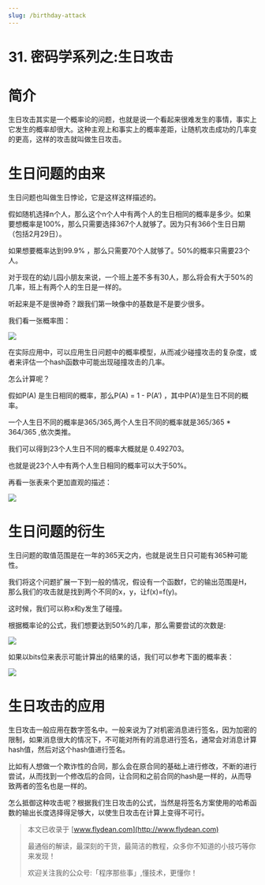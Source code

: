 ```yaml
---
slug: /birthday-attack
---
```


# 31. 密码学系列之:生日攻击

# 简介

生日攻击其实是一个概率论的问题，也就是说一个看起来很难发生的事情，事实上它发生的概率却很大。这种主观上和事实上的概率差距，让随机攻击成功的几率变的更高，这样的攻击就叫做生日攻击。

# 生日问题的由来

生日问题也叫做生日悖论，它是这样这样描述的。

假如随机选择n个人，那么这个n个人中有两个人的生日相同的概率是多少。如果要想概率是100%，那么只需要选择367个人就够了。因为只有366个生日日期（包括2月29日）。

如果想要概率达到99.9% ，那么只需要70个人就够了。50%的概率只需要23个人。

对于现在的幼儿园小朋友来说，一个班上差不多有30人，那么将会有大于50%的几率，班上有两个人的生日是一样的。

听起来是不是很神奇？跟我们第一映像中的基数是不是要少很多。

我们看一张概率图：

![](https://img-blog.csdnimg.cn/20201121172618533.png?x-oss-process=image/watermark,type_ZmFuZ3poZW5naGVpdGk,shadow_0,text_aHR0cDovL3d3dy5mbHlkZWFuLmNvbQ==,size_25,color_8F8F8F,t_70)

在实际应用中，可以应用生日问题中的概率模型，从而减少碰撞攻击的复杂度，或者来评估一个hash函数中可能出现碰撞攻击的几率。

怎么计算呢？

假如P(A) 是生日相同的概率，那么P(A) = 1 - P(A<super>’</super>) ，其中P(A<super>’</super>)是生日不同的概率。

一个人生日不同的概率是365/365,两个人生日不同的概率就是365/365 *  364/365 ,依次类推。

我们可以得到23个人生日不同的概率大概就是 0.492703。

也就是说23个人中有两个人生日相同的概率可以大于50%。

再看一张表来个更加直观的描述：

![](https://img-blog.csdnimg.cn/20201121175149762.png?x-oss-process=image/watermark,type_ZmFuZ3poZW5naGVpdGk,shadow_0,text_aHR0cDovL3d3dy5mbHlkZWFuLmNvbQ==,size_25,color_8F8F8F,t_70)

# 生日问题的衍生

生日问题的取值范围是在一年的365天之内，也就是说生日只可能有365种可能性。

我们将这个问题扩展一下到一般的情况，假设有一个函数f，它的输出范围是H，那么我们的攻击就是找到两个不同的x，y，让f(x)=f(y)。

这时候，我们可以称x和y发生了碰撞。

根据概率论的公式，我们想要达到50%的几率，那么需要尝试的次数是:

![](https://img-blog.csdnimg.cn/20201121181849246.png)

如果以bits位来表示可能计算出的结果的话，我们可以参考下面的概率表：

![](https://img-blog.csdnimg.cn/20201121182021782.png?x-oss-process=image/watermark,type_ZmFuZ3poZW5naGVpdGk,shadow_0,text_aHR0cDovL3d3dy5mbHlkZWFuLmNvbQ==,size_25,color_8F8F8F,t_70)

# 生日攻击的应用

生日攻击一般应用在数字签名中。一般来说为了对机密消息进行签名，因为加密的限制，如果消息很大的情况下，不可能对所有的消息进行签名，通常会对消息计算hash值，然后对这个hash值进行签名。

比如有人想做一个欺诈性的合同，那么会在原合同的基础上进行修改，不断的进行尝试，从而找到一个修改后的合同，让合同和之前合同的hash是一样的，从而导致两者的签名也是一样的。

怎么抵御这种攻击呢？根据我们生日攻击的公式，当然是将签名方案使用的哈希函数的输出长度选择得足够大，以使生日攻击在计算上变得不可行。

> 本文已收录于 [www.flydean.com](http://www.flydean.com)
>
> 最通俗的解读，最深刻的干货，最简洁的教程，众多你不知道的小技巧等你来发现！
> 
> 欢迎关注我的公众号:「程序那些事」,懂技术，更懂你！







